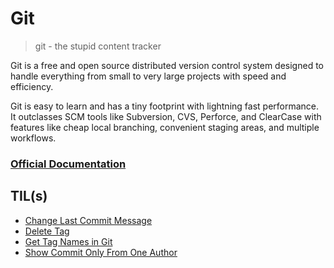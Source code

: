 # Git

> git - the stupid content tracker

Git is a free and open source distributed version control system designed to handle everything from small to very large projects with speed and efficiency.

Git is easy to learn and has a tiny footprint with lightning fast performance. It outclasses SCM tools like Subversion, CVS, Perforce, and ClearCase with features like cheap local branching, convenient staging areas, and multiple workflows.

### [Official Documentation](https://git-scm.com/doc)

## TIL(s)

- [Change Last Commit Message](change-last-commit-message.md)
- [Delete Tag](delete-tag.md)
- [Get Tag Names in Git](get-tag-names-in-git.md)
- [Show Commit Only From One Author](show-commit-only-from-one-author.md)
